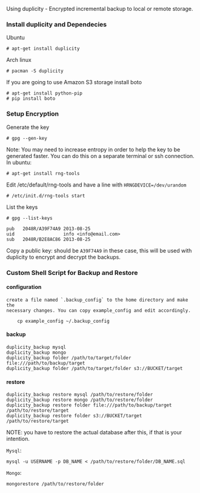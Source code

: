 Using duplicity - Encrypted incremental backup to local or remote storage.

### Install duplicity and Dependecies

Ubuntu

    # apt-get install duplicity

Arch linux

    # pacman -S duplicity

If you are going to use Amazon S3 storage install boto

    # apt-get install python-pip
    # pip install boto
    
### Setup Encryption

Generate the key 

    # gpg --gen-key

Note: You may need to increase entropy in order to help the key to be generated
faster. You can do this on a separate terminal or ssh connection. In ubuntu:
    
    # apt-get install rng-tools

Edit /etc/default/rng-tools and have a line with `HRNGDEVICE=/dev/urandom`

    # /etc/init.d/rng-tools start
    

List the keys

    # gpg --list-keys
    
    pub   2048R/A39F74A9 2013-08-25
    uid                  info <info@email.com>   
    sub   2048R/B2E8AC86 2013-08-25

Copy a public key: should be `A39F74A9` in these case, this will be used with
duplicity to encrypt and decrypt the backups.

### Custom Shell Script for Backup and Restore

#### configuration

    create a file named `.backup_config` to the home directory and make the
    necessary changes. You can copy example_config and edit accordingly.

        cp example_config ~/.backup_config
    
#### backup

    duplicity_backup mysql
    duplicity_backup mongo
    duplicity_backup folder /path/to/target/folder file:///path/to/backup/target
    duplicity_backup folder /path/to/target/folder s3://BUCKET/target

#### restore
    
    duplicity_backup restore mysql /path/to/restore/folder
    duplicity_backup restore mongo /path/to/restore/folder
    duplicity_backup restore folder file:///path/to/backup/target /path/to/restore/target
    duplicity_backup restore folder s3://BUCKET/target /path/to/restore/target

NOTE: you have to restore the actual database after this, if that is your intention.

`Mysql`:

    mysql -u USERNAME -p DB_NAME < /path/to/restore/folder/DB_NAME.sql

`Mongo`:

    mongorestore /path/to/restore/folder
